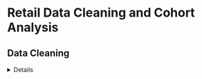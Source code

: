 # Retail Data Cleaning and Cohort Analysis

## Data Cleaning 
<details>
  
### Setting up a stage table
I copied the raw online_retail table and made a staging table called retail_staging. This step preserved the raw data while giving me a safe working copy for cleaning the data.

### Checking and removing NULL values
I checked for NULLs in each column. The only field with gaps was CustomerID, with around 135,080 missing entries.
I excluded those rows from the dataset.

### Checking for negative values
I checked Quantity and UnitPrice for negative numbers. The Quantity column contained 10,624 negative records, most likely returns or entry mistakes.
To keep the dataset consistent, I only kept rows with positive values for both Quantity and UnitPrice. 

### Removing Duplicates
To deal with duplicate records, I used the ROW_NUMBER() function. I grouped the data by invoice number, stock code, description, quantity, price, customer ID, and country.
Each row in a group was then given a sequence number based on the invoice date. I kept only the first entry from each group and removed the rest, which ensured that only unique transactions remained.

### Once I completed all the cleaning steps, I created a new table called retail. 
This table includes only rows where CustomerID is not NULL, all quantities and prices are positive, and all duplicate records have been removed. The dataset is now clean and ready for analysis.
